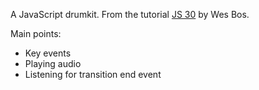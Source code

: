 A JavaScript drumkit. From the tutorial [JS 30](https://javascript30.com/) by Wes Bos.

Main points:
* Key events
* Playing audio
* Listening for transition end event
